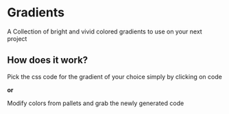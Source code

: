 # Gradients
A Collection of bright and vivid colored gradients to use on your next project

## How does it work?
Pick the css code for the gradient of your choice simply by clicking on code

**or**

Modify colors from pallets and grab the newly generated code 
